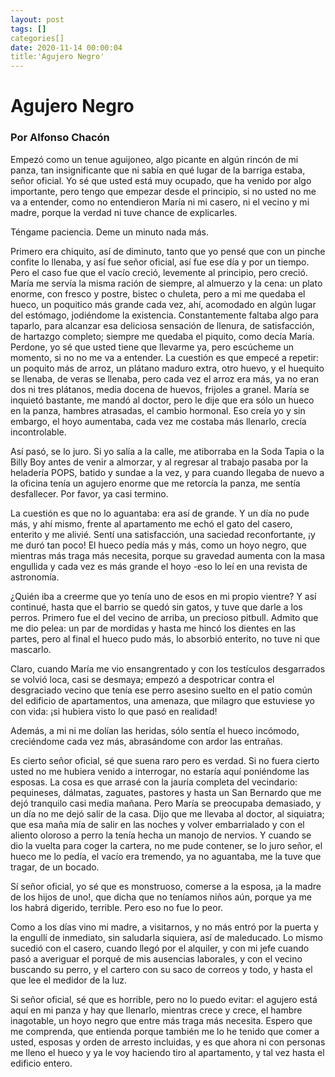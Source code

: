 ```yaml
---
layout: post
tags: []
categories[]
date: 2020-11-14 00:00:04
title:'Agujero Negro'
---
```

# Agujero Negro

### Por Alfonso Chacón

Empezó como un tenue aguijoneo, algo picante en algún rincón de mi panza, tan insignificante que ni sabía en qué lugar de la barriga estaba, señor oficial. Yo sé que usted está muy ocupado, que ha venido por algo importante, pero tengo que empezar desde el principio, si no usted no me va a entender, como no entendieron María ni mi casero, ni el vecino y mi madre, porque la verdad ni tuve chance de explicarles.

Téngame paciencia. Deme un minuto nada más.

Primero era chiquito, así de diminuto, tanto que yo pensé que con un pinche confite lo llenaba, y así fue señor oficial, así fue ese día y por un tiempo. Pero el caso fue que el vacío creció, levemente al principio, pero creció. María me servía la misma ración de siempre, al almuerzo y la cena: un plato enorme, con fresco y postre, bistec o chuleta, pero a mi me quedaba el hueco, un poquitico más grande cada vez, ahí, acomodado en algún lugar del estómago, jodiéndome la existencia. Constantemente faltaba algo para taparlo, para alcanzar esa deliciosa sensación de llenura, de satisfacción, de hartazgo completo; siempre me quedaba el piquito, como decía María. Perdone, yo sé que usted tiene que llevarme ya, pero escúcheme un momento, si no no me va a entender. La cuestión es que empecé a repetir: un poquito más de arroz, un plátano maduro extra, otro huevo, y el huequito se llenaba, de veras se llenaba, pero cada vez el arroz era más, ya no eran dos ni tres plátanos, media docena de huevos, frijoles a granel. María se inquietó bastante, me mandó al doctor, pero le dije que era sólo un hueco en la panza, hambres atrasadas, el cambio hormonal. Eso creía yo y sin embargo, el hoyo aumentaba, cada vez me costaba más llenarlo, crecía incontrolable.

Así pasó, se lo juro. Si yo salía a la calle, me atiborraba en la Soda Tapia o la Billy Boy antes de venir a almorzar, y al regresar al trabajo pasaba por la heladería POPS, batido y sundae a la vez, y para cuando llegaba de nuevo a la oficina tenía un agujero enorme que me retorcía la panza, me sentía desfallecer. Por favor, ya casi termino.

La cuestión es que no lo aguantaba: era así de grande. Y un día no pude más, y ahí mismo, frente al apartamento me echó el gato del casero, enterito y me alivié. Sentí una satisfacción, una saciedad reconfortante, ¡y me duró tan poco! El hueco pedía más y más, como un hoyo negro, que mientras más traga más necesita, porque su gravedad aumenta con la masa engullida y cada vez es más grande el hoyo -eso lo leí en una revista de astronomía.

¿Quién iba a creerme que yo tenía uno de esos en mi propio vientre? Y así continué, hasta que el barrio se quedó sin gatos, y tuve que darle a los perros. Primero fue el del vecino de arriba, un precioso pitbull. Admito que me dio pelea: un par de mordidas y hasta me hincó los dientes en las partes, pero al final el hueco pudo más, lo absorbió enterito, no tuve ni que mascarlo.

Claro, cuando María me vio ensangrentado y con los testículos desgarrados se volvió loca, casi se desmaya; empezó a despotricar contra el desgraciado vecino que tenía ese perro asesino suelto en el patio común del edificio de apartamentos, una amenaza, que milagro que estuviese yo con vida: ¡si hubiera visto lo que pasó en realidad!

Además, a mi ni me dolían las heridas, sólo sentía el hueco  incómodo, creciéndome cada vez más, abrasándome con ardor las entrañas.

Es cierto señor oficial, sé que suena raro pero es verdad. Si no fuera cierto usted no me hubiera venido a interrogar, no estaría aquí poniéndome las esposas. La cosa es que arrasé con la jauría completa del vecindario: pequineses, dálmatas, zaguates, pastores y hasta un San Bernardo que me dejó tranquilo casi media mañana. Pero María se preocupaba demasiado, y un día no me dejó salir de la casa. Dijo que me llevaba al doctor, al siquiatra; que esa maña mía de salir en las noches y volver embarrialado y con el aliento oloroso a perro la tenía hecha un manojo de nervios. Y cuando se dio la vuelta para coger la cartera, no me pude contener, se lo juro señor, el hueco me lo pedía, el vacío era tremendo, ya no aguantaba, me la tuve que tragar, de un bocado.

 Sí señor oficial, yo sé que es monstruoso, comerse a la esposa, ¡a la madre de los hijos de uno!, que dicha que no teníamos niños aún, porque ya me los habrá digerido, terrible. Pero eso no fue lo peor.
 
 Como a los días vino mi madre, a visitarnos, y no más entró por la puerta y la engullí de inmediato, sin saludarla siquiera, así de maleducado. Lo mismo sucedió con el casero, cuando llegó por el alquiler, y con mi jefe cuando pasó a averiguar el porqué de mis ausencias laborales, y con el vecino buscando su perro, y el cartero con su saco de correos y todo, y hasta el que lee el medidor de la luz.
 
 Si señor oficial, sé que es horrible, pero no lo puedo evitar: el agujero está aquí en mi panza y hay que llenarlo, mientras crece y crece, el hambre inagotable, un hoyo negro que entre más traga más necesita. Espero que me comprenda, que entienda porque también me lo he tenido que comer a usted, esposas y orden de arresto incluidas, y es que ahora ni con personas me lleno el hueco y ya le voy haciendo tiro al apartamento, y tal vez hasta el edificio entero.